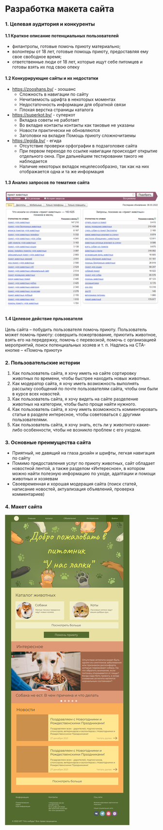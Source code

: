 # Разработка макета сайта
### 1. Целевая аудитория и конкуренты
#### 1.1 Краткое описание потенциальных пользователей
- филантропы, готовые помочь приюту материально; 
- волонтеры от 18 лет, готовые помощь приюту, предоставляя ему свое свободное время;
- ответственные люди от 18 лет, которые ищут себе питомцев и готовы взять их под свою опеку
#### 1.2 Конкурирующие сайты и их недостатки
-	https://zooshans.by/ - зоошанс
    -	Сложность в навигации по сайту
    -	Нечитаемость шрифта в некоторых моментах
    - Недостаточность информации для обратной связи
    -	Плохая верстка страницы каталога
- https://superkot.by/ - суперкот	  
    -	Вкладка советы не работает
    -	Во вкладке контакты контакты как таковые не указаны
    -	Новости практически не обновляются
    -	Заголовки на вкладке Помощь приюту сложночитаемы
-	https://egida.by/ - егида
    -	Отсутствие проверки орфографии в подзаголовке сайта
    -	При первом переходе по ссылке навигации происходит открытие отдельного окна. При дальнейшем тестировании такого не наблюдается
    -	Наличие некоторых вкладок нецелесообразно, так как на них отображается одна и та же информация
#### 1.3 Анализ запросов по тематике сайта
![](/png/Analises.png)
#### 1.4 Целевое действие прльзователя
Цель сайта – побудить пользователя помочь приюту. Пользователь может помочь приюту: совершить пожертвование, приютить животное, взять его на передержку, помочь с перевозкой, помочь с организацией мероприятий, поиск потенциальных хозяев и т. п. 
Надпись на CTA-кнопке – «Помочь приюту»  
### 2. Пользовательские истории
1.	Как пользователь сайта, я хочу иметь на сайте сортировку животных по времени, чтобы быстрее находить новых животных.
2.  Как модератор сайта, я хочу иметь возможность выполнять рассылку сообщений по почте пользователям сайта, чтобы они были в курсе всех новостей.
3.  Как пользователь сайта, я хочу видеть на сайте разделение животных на категории, чтобы было проще найти нужного.
4.  Как пользователь сайта, я хочу иметь возможность комментировать статьи в разделе интересное, чтобы советоваться с другими пользователями.
5.  Как пользователь сайта, я хочу знать, есть ли у животного какие-либо особенности, чтобы не возникло проблем с его уходом.
### 3. Основные преимущества сайта
-	Приятный, не давящий на глаза дизайн и шрифты, легкая навигация по сайту
-	Помимо предоставления услуг по приюту животных, сайт обладает новостной лентой, а также разделом «Интересное», в котором можно найти полезную информацию по уходе, адаптации и помощи животных и хозяевам
-	Своевременная и хорошая модерация сайта (поиск статей, написание новостей, актуализация объявлений, проверка комментариев)
### 4. Макет сайта
![](/png/Site.png)
